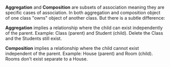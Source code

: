 **Aggregation** and **Composition** are subsets of association meaning they are specific cases of association. In both aggregation and composition object of one class "owns" object of another class. But there is a subtle difference:

**Aggregation** implies a relationship where the child can exist independently of the parent. Example: Class (parent) and Student (child). Delete the Class and the Students still exist.

**Composition** implies a relationship where the child cannot exist independent of the parent. Example: House (parent) and Room (child). Rooms don't exist separate to a House.
